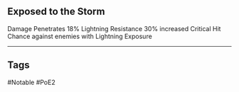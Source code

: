 ## Exposed to the Storm
Damage Penetrates 18% Lightning Resistance
30% increased Critical Hit Chance against enemies with Lightning Exposure

---
## Tags
#Notable
#PoE2
